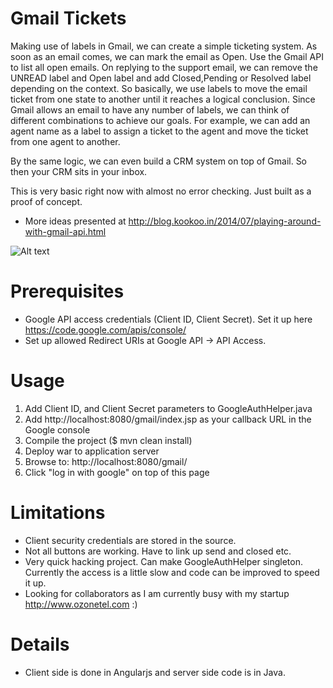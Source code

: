 Gmail Tickets
========

Making use of labels in Gmail, we can create a simple ticketing system. As soon as an email comes, we can mark the email as Open. Use the Gmail API to list all open emails. On replying to the support email, we can remove the UNREAD label and Open label and add Closed,Pending or Resolved label depending on the context. So basically, we use labels to move the email ticket from one state to another until it reaches a logical conclusion. Since Gmail allows an email to have any number of labels, we can think of different combinations to achieve our goals. For example, we can add an agent name as a label to assign a ticket to the agent and move the ticket from one agent to another.

By the same logic, we can even build a CRM system on top of Gmail. So then your CRM sits in your inbox.

This is very basic right now with almost no error checking. Just built as a proof of concept.

- More ideas presented at http://blog.kookoo.in/2014/07/playing-around-with-gmail-api.html

![Alt text](http://3.bp.blogspot.com/-X0zNICPQsVU/U746m_4wl7I/AAAAAAAAMI0/W42kM5tlLZk/s1600/gmail.png "Gmail Tickets")

Prerequisites
========

- Google API access credentials (Client ID, Client Secret). Set it up here https://code.google.com/apis/console/
- Set up allowed Redirect URIs at Google API -> API Access.

Usage
========

1. Add Client ID, and Client Secret parameters to GoogleAuthHelper.java
2. Add http://localhost:8080/gmail/index.jsp as your callback URL in the Google console
3. Compile the project ($ mvn clean install)
4. Deploy war to application server
5. Browse to: http://localhost:8080/gmail/
6. Click "log in with google" on top of this page

Limitations
========

- Client security credentials are stored in the source.
- Not all buttons are working. Have to link up send and closed etc.
- Very quick hacking project. Can make GoogleAuthHelper singleton. Currently the access is a little slow and code can be improved to speed it up.
- Looking for collaborators as I am currently busy with my startup http://www.ozonetel.com :)

Details
========
- Client side is done in Angularjs and server side code is in Java.


